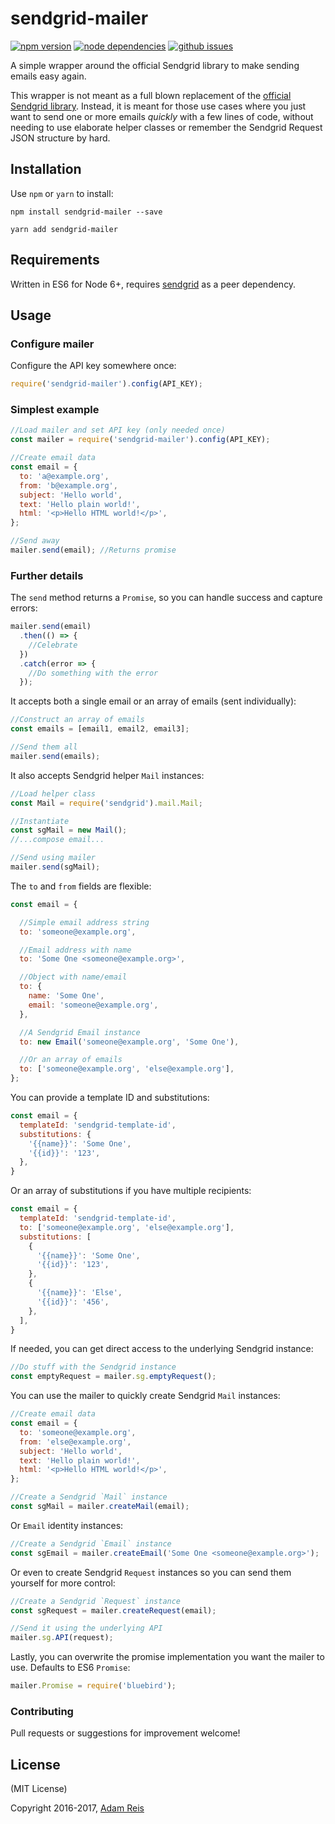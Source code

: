 # sendgrid-mailer

[![npm version](https://img.shields.io/npm/v/sendgrid-mailer.svg)](https://www.npmjs.com/package/sendgrid-mailer)
[![node dependencies](https://david-dm.org/adamreisnz/sendgrid-mailer.svg)](https://david-dm.org/adamreisnz/sendgrid-mailer)
[![github issues](https://img.shields.io/github/issues/adamreisnz/sendgrid-mailer.svg)](https://github.com/adamreisnz/sendgrid-mailer/issues)

A simple wrapper around the official Sendgrid library to make sending emails easy again.

This wrapper is not meant as a full blown replacement of the
[official Sendgrid library](https://www.npmjs.com/package/sendgrid). Instead,
it is meant for those use cases where you just want to send one or more emails *quickly*
with a few lines of code, without needing to use elaborate helper classes or remember the Sendgrid Request JSON structure by hard.

## Installation
Use `npm` or `yarn` to install:

```
npm install sendgrid-mailer --save
```

```
yarn add sendgrid-mailer
```

## Requirements
Written in ES6 for Node 6+, requires [sendgrid]() as a peer dependency.

## Usage

### Configure mailer

Configure the API key somewhere once:
```js
require('sendgrid-mailer').config(API_KEY);
```

### Simplest example
```js
//Load mailer and set API key (only needed once)
const mailer = require('sendgrid-mailer').config(API_KEY);

//Create email data
const email = {
  to: 'a@example.org',
  from: 'b@example.org',
  subject: 'Hello world',
  text: 'Hello plain world!',
  html: '<p>Hello HTML world!</p>',
};

//Send away
mailer.send(email); //Returns promise
```

### Further details

The `send` method returns a `Promise`, so you can handle success and capture errors:

```js
mailer.send(email)
  .then(() => {
    //Celebrate
  })
  .catch(error => {
    //Do something with the error
  });
```

It accepts both a single email or an array of emails (sent individually):

```js
//Construct an array of emails
const emails = [email1, email2, email3];

//Send them all
mailer.send(emails);
```

It also accepts Sendgrid helper `Mail` instances:

```js
//Load helper class
const Mail = require('sendgrid').mail.Mail;

//Instantiate
const sgMail = new Mail();
//...compose email...

//Send using mailer
mailer.send(sgMail);
```

The `to` and `from` fields are flexible:

```js
const email = {

  //Simple email address string
  to: 'someone@example.org',

  //Email address with name
  to: 'Some One <someone@example.org>',

  //Object with name/email
  to: {
    name: 'Some One',
    email: 'someone@example.org',
  },

  //A Sendgrid Email instance
  to: new Email('someone@example.org', 'Some One'),

  //Or an array of emails
  to: ['someone@example.org', 'else@example.org'],
};
```

You can provide a template ID and substitutions:

```js
const email = {
  templateId: 'sendgrid-template-id',
  substitutions: {
    '{{name}}': 'Some One',
    '{{id}}': '123',
  },
}
```

Or an array of substitutions if you have multiple recipients:

```js
const email = {
  templateId: 'sendgrid-template-id',
  to: ['someone@example.org', 'else@example.org'],
  substitutions: [
    {
      '{{name}}': 'Some One',
      '{{id}}': '123',
    },
    {
      '{{name}}': 'Else',
      '{{id}}': '456',
    },
  ],
}
```

If needed, you can get direct access to the underlying Sendgrid instance:

```js
//Do stuff with the Sendgrid instance
const emptyRequest = mailer.sg.emptyRequest();
```

You can use the mailer to quickly create Sendgrid `Mail` instances:

```js
//Create email data
const email = {
  to: 'someone@example.org',
  from: 'else@example.org',
  subject: 'Hello world',
  text: 'Hello plain world!',
  html: '<p>Hello HTML world!</p>',
};

//Create a Sendgrid `Mail` instance
const sgMail = mailer.createMail(email);
```

Or `Email` identity instances:

```js
//Create a Sendgrid `Email` instance
const sgEmail = mailer.createEmail('Some One <someone@example.org>');
```

Or even to create Sendgrid `Request` instances so you can send them yourself for more control:

```js
//Create a Sendgrid `Request` instance
const sgRequest = mailer.createRequest(email);

//Send it using the underlying API
mailer.sg.API(request);
```

Lastly, you can overwrite the promise implementation you want the mailer to use. Defaults to ES6 `Promise`:

```js
mailer.Promise = require('bluebird');
```

### Contributing
Pull requests or suggestions for improvement welcome!

## License
(MIT License)

Copyright 2016-2017, [Adam Reis](http://adam.reis.nz)

